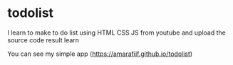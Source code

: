 # todolist
I learn to make to do list using HTML CSS JS from youtube and upload the source code result learn

You can see my simple app (https://amarafiif.github.io/todolist)
